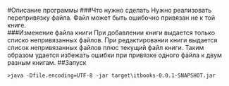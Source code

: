 #Описание программы
###Что нужно сделать
Нужно реализовать перепривязку файла. Файл может быть ошибочно привязан не к той книге.\
###Изменение файла книги
При добавлении книги выдается только списко непривязанных файлов. При редактировании книги выдается список непривязанных файлов плюс текущий файл книги. Таким образом удается избежать ошибки при привязке одного файла к двум разным книгам.
##Запуск
```shell script
>java -Dfile.encoding=UTF-8 -jar target\itbooks-0.0.1-SNAPSHOT.jar
```